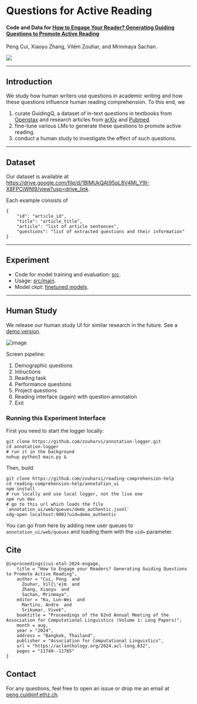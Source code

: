 # Questions for Active Reading

#### Code and Data for **[How to Engage Your Reader? Generating Guiding Questions to Promote Active Reading](https://aclanthology.org/2024.acl-long.632/)**

Peng Cui, Xiaoyu Zhang, Vilém Zouhar, and Mrinmaya Sachan. 

[![](https://img.shields.io/badge/License-MIT-blue.svg)]()

---
## Introduction
We study how human writers use questions in academic writing and how these questions influence human reading comprehension.
To this end, we
1. curate GuidingQ, a dataset of in-text questions in textbooks from [Openstax](https://openstax.org/) and research articles from [arXiv](https://arxiv.org/) and [Pubmed](https://pubmed.ncbi.nlm.nih.gov/).
2. fine-tune various LMs to generate these questions to promote active reading.   
3. conduct a human study to investigate the effect of such questions. 

---
## Dataset
Our dataset is available at https://drive.google.com/file/d/1BlMUkQAt95pL8V4Mj_Y9I-X8FPCiWNl9/view?usp=drive_link.

Each example consists of 
```
{
    "id": "article_id",
    "title": "article_title",
    "article": "list of article sentences",
    "questions": "list of extracted questions and their information"
}
```
---
## Experiment
+ Code for model training and evaluation: [src](https://github.com/eth-lre/engage-your-readers/tree/main/src).
+ Usage: [src/main](https://github.com/eth-lre/engage-your-readers/blob/main/src/main.py).
+ Model ckpt: [finetuned models]().

---
## Human Study

We release our human study UI for similar research in the future. See a [demo version](https://vilda.net/s/reading-comprehension-help/?uid=demo_paper&phase=2).

![image](https://github.com/zouharvi/reading-comprehension-help/assets/7661193/a1c8d0d5-5327-4b53-8f71-a034a2d53347)


Screen pipeline:
1. Demographic questions
2. Intructions
3. Reading task
4. Performance questions
5. Project questions
6. Reading interface (again) with question annotation
7. Exit

### Running this Experiment Interface

First you need to start the logger locally:
```
git clone https://github.com/zouharvi/annotation-logger.git
cd annotation-logger
# run it in the background
nohup python3 main.py &
```

Then, build 

```
git clone https://github.com/zouharvi/reading-comprehension-help
cd reading-comprehension-help/annotation_ui
npm install
# run locally and use local logger, not the live one
npm run dev
# go to this url which loads the file `annotation_ui/web/queues/demo_authentic.jsonl`
xdg-open localhost:9001?uid=demo_authentic
```

You can go from here by adding new user queues to `annotation_ui/web/queues` and loading them with the `uid=` parameter.

## Cite
```
@inproceedings{cui-etal-2024-engage,
    title = "How to Engage your Readers? Generating Guiding Questions to Promote Active Reading",
    author = "Cui, Peng  and
      Zouhar, Vil{\'e}m  and
      Zhang, Xiaoyu  and
      Sachan, Mrinmaya",
    editor = "Ku, Lun-Wei  and
      Martins, Andre  and
      Srikumar, Vivek",
    booktitle = "Proceedings of the 62nd Annual Meeting of the Association for Computational Linguistics (Volume 1: Long Papers)",
    month = aug,
    year = "2024",
    address = "Bangkok, Thailand",
    publisher = "Association for Computational Linguistics",
    url = "https://aclanthology.org/2024.acl-long.632",
    pages = "11749--11765"
}
```

## Contact
For any questions, feel free to open an issue or drop me an email at peng.cui@inf.ethz.ch. 